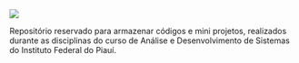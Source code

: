 <img src="https://upload.wikimedia.org/wikipedia/commons/thumb/2/23/Instituto_Federal_do_Piau%C3%AD_-_Marca_Vertical_2015.svg/1200px-Instituto_Federal_do_Piau%C3%AD_-_Marca_Vertical_2015.svg.png"/>

Repositório reservado para armazenar códigos e mini projetos, realizados durante as disciplinas do curso de Análise e Desenvolvimento de Sistemas do Instituto Federal do Piauí.
